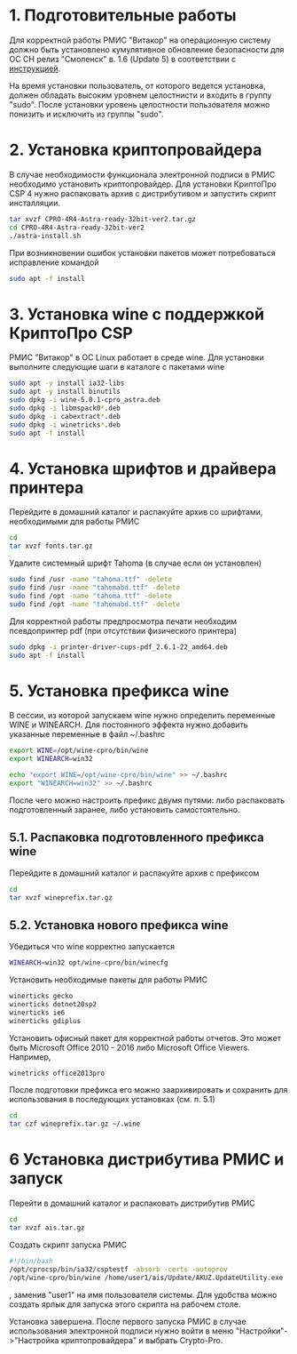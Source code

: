 <!-- TITLE: Astra Linux -->
<!-- SUBTITLE: Инструкция по установке РМИС "Витакор" (клиентская часть) на Astra Linux SE "Смоленск" -->


# 1. Подготовительные работы

Для корректной работы РМИС "Витакор" на операционную систему должно быть установлено кумулятивное обновление безопасности для ОС СН релиз "Смоленск" в. 1.6 (Update 5) в соответствии с  [инструкцией](https://wiki.astralinux.ru/pages/viewpage.action?pageId=71829652). 

На время установки пользователь, от которого ведется установка, должен обладать высоким уровнем целостнисти и входить в группу "sudo". После установки уровень целостности пользователя можно понизить и исключить из группы "sudo".

# 2. Установка криптопровайдера

В случае необходимости функционала электронной подписи в РМИС необходимо установить криптопровайдер. Для установки КриптоПро CSP 4 нужно распаковать архив с дистрибутивом и запустить скрипт инсталляции.

```sh
tar xvzf CPRO-4R4-Astra-ready-32bit-ver2.tar.gz 
cd CPRO-4R4-Astra-ready-32bit-ver2
./astra-install.sh
```


При возникновении ошибок установки пакетов может потребоваться исправление командой

```sh
sudo apt -f install
```


# 3. Установка wine с поддержкой КриптоПро CSP

РМИС "Витакор" в ОС Linux работает в среде wine. Для установки выполните следующие шаги в каталоге с пакетами wine

```sh
sudo apt -y install ia32-libs
sudo apt -y install binutils
sudo dpkg -i wine-5.0.1-cpro_astra.deb 
sudo dpkg -i libmspack0*.deb
sudo dpkg -i cabextract*.deb
sudo dpkg -i winetricks*.deb
sudo apt -f install
```

# 4. Установка шрифтов и драйвера принтера

Перейдите в домашний каталог и распакуйте архив со шрифтами, необходимыми для работы РМИС

```sh
cd
tar xvzf fonts.tar.gz
```

Удалите системный шрифт Tahoma (в случае если он установлен)

```sh
sudo find /usr -name "tahoma.ttf" -delete
sudo find /usr -name "tahomabd.ttf" -delete
sudo find /opt -name "tahoma.ttf" -delete
sudo find /opt -name "tahomabd.ttf" -delete
```

Для корректной работы предпросмотра печати необходим псевдопринтер pdf (при отсутствии физического принтера)

```sh
sudo dpkg -i printer-driver-cups-pdf_2.6.1-22_amd64.deb
sudo apt -f install
```

# 5. Установка префикса wine

В сессии, из которой запускаем wine нужно определить переменные WINE и WINEARCH. Для постоянного эффекта нужно добавить указанные переменные в файл ~/.bashrc 

```sh
export WINE=/opt/wine-cpro/bin/wine
export WINEARCH=win32

echo "export WINE=/opt/wine-cpro/bin/wine" >> ~/.bashrc
export "WINEARCH=win32" >> ~/.bashrc
```


После чего можно настроить префикс двумя путями: либо распаковать подготовленный заранее, либо установить самостоятельно.

## 5.1. Раcпаковка подготовленного префикса wine

Перейдите в домашний каталог и распакуйте архив c префиксом

```sh
cd
tar xvzf wineprefix.tar.gz
```

## 5.2. Установка нового префикса wine

Убедиться что wine корректно запускается

```sh
WINEARCH=win32 opt/wine-cpro/bin/winecfg
```

Установить необходимые пакеты для работы РМИС 

```sh
winerticks gecko
winerticks dotnet20sp2
winerticks ie6
winerticks gdiplus
```

Установить офисный пакет для корректной работы отчетов. Это может быть Microsoft Office 2010 - 2016  либо Microsoft Office Viewers. Например,

```sh
winetricks office2013pro
```


После подготовки префикса его можно заархивировать и сохранить для использования в последующих установках (см. п. 5.1)

```sh
cd
tar czf wineprefix.tar.gz ~/.wine
```

# 6 Установка дистрибутива РМИС и запуск 

Перейти в домашний каталог и распаковать дистрибутив РМИС

```sh
cd
tar xvzf ais.tar.gz
```

Создать скрипт запуска РМИС

```sh
#!/bin/bash
/opt/cprocsp/bin/ia32/csptestf -absorb -certs -autoprov
/opt/wine-cpro/bin/wine /home/user1/ais/Update/AKUZ.UpdateUtility.exe
```
, заменив "user1" на имя пользователя системы. Для удобства можно создать ярлык для запуска этого скрипта на рабочем столе.

Установка завершена. После первого запуска РМИС в случае использования электронной подписи нужно войти в меню "Настройки"->"Настройка криптопровайдера" и выбрать Crypto-Pro.




